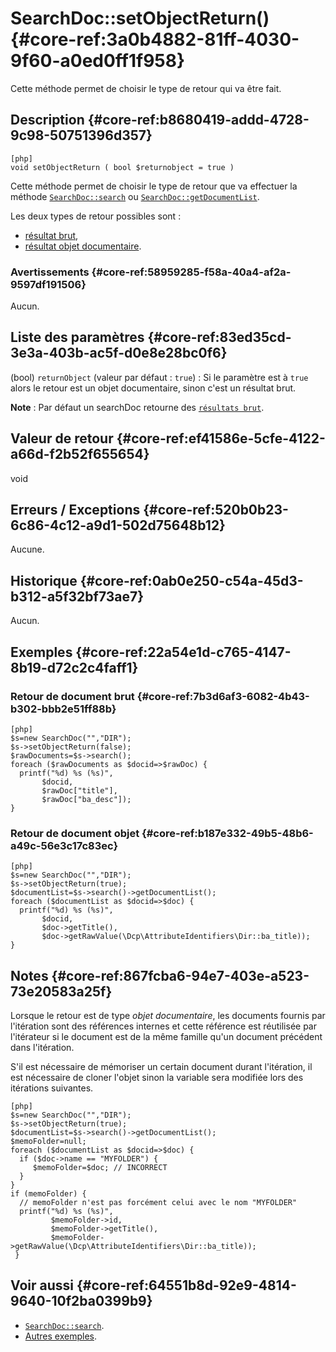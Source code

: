 # SearchDoc::setObjectReturn() {#core-ref:3a0b4882-81ff-4030-9f60-a0ed0ff1f958}

<div class="short-description">
Cette méthode permet de choisir le type de retour qui va être fait.
</div>


## Description {#core-ref:b8680419-addd-4728-9c98-50751396d357}

    [php]
    void setObjectReturn ( bool $returnobject = true )

Cette méthode permet de choisir le type de retour que va effectuer la méthode
[`SearchDoc::search`][search] ou [`SearchDoc::getDocumentList`][documentList].

Les deux types de retour possibles sont :

* [résultat brut][resultatBrut],
* [résultat objet documentaire][resultatDocumentaire].

### Avertissements {#core-ref:58959285-f58a-40a4-af2a-9597df191506}

Aucun.

## Liste des paramètres {#core-ref:83ed35cd-3e3a-403b-ac5f-d0e8e28bc0f6}

(bool) `returnObject` (valeur par défaut : `true`)
:   Si le paramètre est à `true` alors le retour est un objet documentaire,
 sinon c'est un résultat brut.

**Note** : Par défaut un searchDoc retourne des [`résultats brut`][resultatBrut].


## Valeur de retour {#core-ref:ef41586e-5cfe-4122-a66d-f2b52f655654}

void

## Erreurs / Exceptions {#core-ref:520b0b23-6c86-4c12-a9d1-502d75648b12}

Aucune.

## Historique {#core-ref:0ab0e250-c54a-45d3-b312-a5f32bf73ae7}

Aucun.

## Exemples {#core-ref:22a54e1d-c765-4147-8b19-d72c2c4faff1}

### Retour de document brut {#core-ref:7b3d6af3-6082-4b43-b302-bbb2e51ff88b}

    [php]
    $s=new SearchDoc("","DIR");
    $s->setObjectReturn(false);
    $rawDocuments=$s->search();
    foreach ($rawDocuments as $docid=>$rawDoc) {
      printf("%d) %s (%s)", 
           $docid,
           $rawDoc["title"],
           $rawDoc["ba_desc"]);
    }


### Retour de document objet {#core-ref:b187e332-49b5-48b6-a49c-56e3c17c83ec}

    [php]
    $s=new SearchDoc("","DIR");
    $s->setObjectReturn(true);
    $documentList=$s->search()->getDocumentList();
    foreach ($documentList as $docid=>$doc) {
      printf("%d) %s (%s)", 
           $docid,
           $doc->getTitle(),
           $doc->getRawValue(\Dcp\AttributeIdentifiers\Dir::ba_title));
    }


## Notes {#core-ref:867fcba6-94e7-403e-a523-73e20583a25f}

Lorsque le retour est de type *objet documentaire*, les documents fournis par
l'itération sont des références internes et cette référence est réutilisée par
l'itérateur si le document est de la même famille qu'un document précédent dans
l'itération.

S'il est nécessaire de mémoriser un certain document durant l'itération, il est
nécessaire de cloner l'objet sinon la variable sera modifiée lors des itérations
suivantes.

    [php]
    $s=new SearchDoc("","DIR");
    $s->setObjectReturn(true);
    $documentList=$s->search()->getDocumentList();
    $memoFolder=null;
    foreach ($documentList as $docid=>$doc) {
      if ($doc->name == "MYFOLDER") {
         $memoFolder=$doc; // INCORRECT 
      }
    }
    if (memoFolder) {
      // memoFolder n'est pas forcément celui avec le nom "MYFOLDER"
      printf("%d) %s (%s)", 
             $memoFolder->id,
             $memoFolder->getTitle(),
             $memoFolder->getRawValue(\Dcp\AttributeIdentifiers\Dir::ba_title));
     }


## Voir aussi {#core-ref:64551b8d-92e9-4814-9640-10f2ba0399b9}

*   [`SearchDoc::search`][search].
*   [Autres exemples][advancedExemple].

<!-- links -->

[resultatBrut]:             #core-ref:4c508940-f5a0-40ee-a942-6372a95d112e
[resultatDocumentaire]:     #core-ref:84a293c0-0ea6-428c-8da6-f8cc46980d5b
[search]:                   #core-ref:6f5cc024-66e4-429e-9071-67d4523a8e08
[reset]:                    #core-ref:39efa6f3-4d70-452c-b14b-891adca3a56d
[documentList]:             #core-ref:8f0824fa-eed6-4170-b52d-d3dc7c5cb9c1
[advancedExemple]:          #core-ref:d0a89548-a743-4dfc-bf43-49192ef1b6a8
[usecollection]:            #core-ref:881c9fcb-81c2-45af-b89f-70be3a7f24b7
